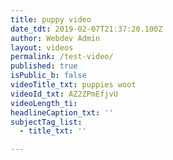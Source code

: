```yaml
---
title: puppy video
date_tdt: 2019-02-07T21:37:20.100Z
author: Webdev Admin
layout: videos
permalink: /test-video/
published: true
isPublic_b: false
videoTitle_txt: puppies woot
videoId_txt: AZ2ZPmEfjvU
videoLength_ti: 
headlineCaption_txt: ''
subjectTag_list:
  - title_txt: ''

---
```

